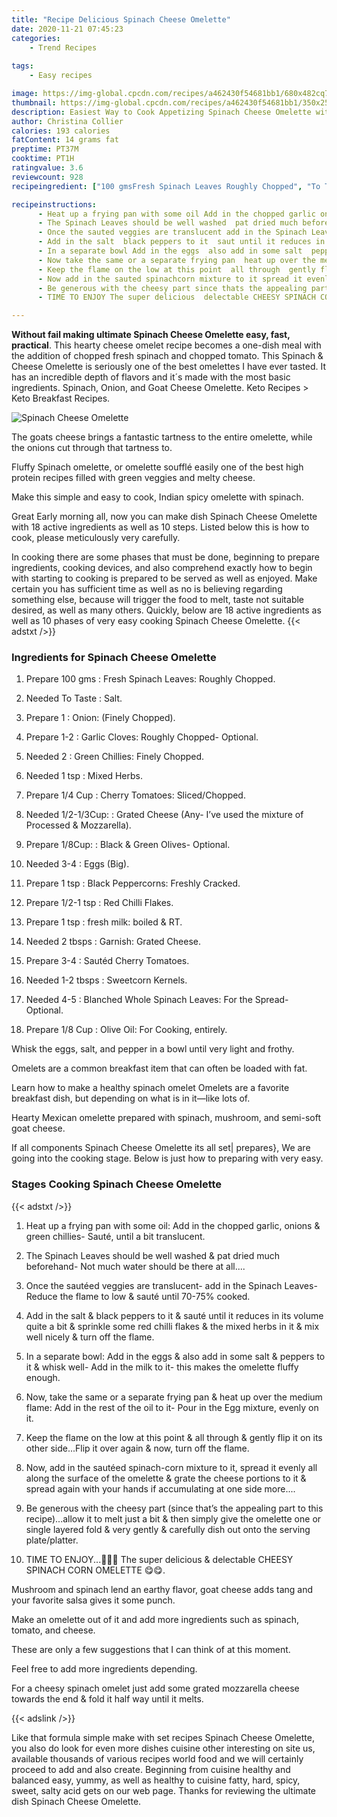 ```yaml
---
title: "Recipe Delicious Spinach Cheese Omelette"
date: 2020-11-21 07:45:23
categories:
    - Trend Recipes
    
tags:
    - Easy recipes

image: https://img-global.cpcdn.com/recipes/a462430f54681bb1/680x482cq70/spinach-cheese-omelette-recipe-main-photo.jpg
thumbnail: https://img-global.cpcdn.com/recipes/a462430f54681bb1/350x250cq70/spinach-cheese-omelette-recipe-main-photo.jpg
description: Easiest Way to Cook Appetizing Spinach Cheese Omelette with 18 ingredients and 10 stages of easy cooking.
author: Christina Collier
calories: 193 calories
fatContent: 14 grams fat
preptime: PT37M
cooktime: PT1H
ratingvalue: 3.6
reviewcount: 928
recipeingredient: ["100 gmsFresh Spinach Leaves Roughly Chopped", "To TasteSalt", "1Onion Finely Chopped", "1-2Garlic Cloves Roughly Chopped Optional", "2Green Chillies Finely Chopped", "1 tspMixed Herbs", "1/4 CupCherry Tomatoes SlicedChopped", "1/2-1/3Cup:Grated Cheese Any Ive used the mixture of Processed  Mozzarella", "1/8Cup:Black  Green Olives Optional", "3-4Eggs Big", "1 tspBlack Peppercorns Freshly Cracked", "1/2-1 tspRed Chilli Flakes", "1 tspfresh milk boiled  RT", "2 tbspsGarnish Grated Cheese", "3-4Sautd Cherry Tomatoes", "1-2 tbspsSweetcorn Kernels", "4-5Blanched Whole Spinach Leaves For the Spread Optional", "1/8 CupOlive Oil For Cooking entirely"]

recipeinstructions: 
      - Heat up a frying pan with some oil Add in the chopped garlic onions  green chillies Saut until a bit translucent 
      - The Spinach Leaves should be well washed  pat dried much beforehand Not much water should be there at all 
      - Once the sauted veggies are translucent add in the Spinach Leaves Reduce the flame to low  saut until 7075 cooked 
      - Add in the salt  black peppers to it  saut until it reduces in its volume quite a bit  sprinkle some red chilli flakes  the mixed herbs in it  mix well nicely  turn off the flame 
      - In a separate bowl Add in the eggs  also add in some salt  peppers to it  whisk well Add in the milk to it this makes the omelette fluffy enough 
      - Now take the same or a separate frying pan  heat up over the medium flame Add in the rest of the oil to it Pour in the Egg mixture evenly on it 
      - Keep the flame on the low at this point  all through  gently flip it on its other sideFlip it over again  now turn off the flame 
      - Now add in the sauted spinachcorn mixture to it spread it evenly all along the surface of the omelette  grate the cheese portions to it  spread again with your hands if accumulating at one side more 
      - Be generous with the cheesy part since thats the appealing part to this recipeallow it to melt just a bit  then simply give the omelette one or single layered fold  very gently  carefully dish out onto the serving plateplatter 
      - TIME TO ENJOY The super delicious  delectable CHEESY SPINACH CORN OMELETTE 

---
```




**Without fail making ultimate Spinach Cheese Omelette easy, fast, practical**. This hearty cheese omelet recipe becomes a one-dish meal with the addition of chopped fresh spinach and chopped tomato. This Spinach &amp; Cheese Omelette is seriously one of the best omelettes I have ever tasted. It has an incredible depth of flavors and it´s made with the most basic ingredients. Spinach, Onion, and Goat Cheese Omelette. Keto Recipes &gt; Keto Breakfast Recipes.


![Spinach Cheese Omelette](https://img-global.cpcdn.com/recipes/a462430f54681bb1/680x482cq70/spinach-cheese-omelette-recipe-main-photo.jpg "Spinach Cheese Omelette")



The goats cheese brings a fantastic tartness to the entire omelette, while the onions cut through that tartness to.

Fluffy Spinach omelette, or omelette soufflé easily one of the best high protein recipes filled with green veggies and melty cheese.

Make this simple and easy to cook, Indian spicy omelette with spinach.


Great Early morning all, now you can make dish Spinach Cheese Omelette with 18 active ingredients as well as 10 steps. Listed below this is how to cook, please meticulously very carefully.

In cooking there are some phases that must be done, beginning to prepare ingredients, cooking devices, and also comprehend exactly how to begin with starting to cooking is prepared to be served as well as enjoyed. Make certain you has sufficient time as well as no is believing regarding something else, because will trigger the food to melt, taste not suitable desired, as well as many others. Quickly, below are 18 active ingredients as well as 10 phases of very easy cooking Spinach Cheese Omelette.
{{< adstxt />}}

### Ingredients for Spinach Cheese Omelette


1. Prepare 100 gms : Fresh Spinach Leaves: Roughly Chopped.

1. Needed To Taste : Salt.

1. Prepare 1 : Onion: (Finely Chopped).

1. Prepare 1-2 : Garlic Cloves: Roughly Chopped- Optional.

1. Needed 2 : Green Chillies: Finely Chopped.

1. Needed 1 tsp : Mixed Herbs.

1. Prepare 1/4 Cup : Cherry Tomatoes: Sliced/Chopped.

1. Needed 1/2-1/3Cup: : Grated Cheese (Any- I’ve used the mixture of Processed &amp; Mozzarella).

1. Prepare 1/8Cup: : Black &amp; Green Olives- Optional.

1. Needed 3-4 : Eggs (Big).

1. Prepare 1 tsp : Black Peppercorns: Freshly Cracked.

1. Prepare 1/2-1 tsp : Red Chilli Flakes.

1. Prepare 1 tsp : fresh milk: boiled &amp; RT.

1. Needed 2 tbsps : Garnish: Grated Cheese.

1. Prepare 3-4 : Sautéd Cherry Tomatoes.

1. Needed 1-2 tbsps : Sweetcorn Kernels.

1. Needed 4-5 : Blanched Whole Spinach Leaves: For the Spread- Optional.

1. Prepare 1/8 Cup : Olive Oil: For Cooking, entirely.


Whisk the eggs, salt, and pepper in a bowl until very light and frothy.

Omelets are a common breakfast item that can often be loaded with fat.

Learn how to make a healthy spinach omelet Omelets are a favorite breakfast dish, but depending on what is in it—like lots of.

Hearty Mexican omelette prepared with spinach, mushroom, and semi-soft goat cheese.


If all components Spinach Cheese Omelette its all set| prepares}, We are going into the cooking stage. Below is just how to preparing with very easy.

### Stages Cooking Spinach Cheese Omelette

{{< adstxt />}}


1. Heat up a frying pan with some oil: Add in the chopped garlic, onions &amp; green chillies- Sauté, until a bit translucent.



1. The Spinach Leaves should be well washed &amp; pat dried much beforehand- Not much water should be there at all....



1. Once the sautéed veggies are translucent- add in the Spinach Leaves- Reduce the flame to low &amp; sauté until 70-75% cooked.



1. Add in the salt &amp; black peppers to it &amp; sauté until it reduces in its volume quite a bit &amp; sprinkle some red chilli flakes &amp; the mixed herbs in it &amp; mix well nicely &amp; turn off the flame.



1. In a separate bowl: Add in the eggs &amp; also add in some salt &amp; peppers to it &amp; whisk well- Add in the milk to it- this makes the omelette fluffy enough.



1. Now, take the same or a separate frying pan &amp; heat up over the medium flame: Add in the rest of the oil to it- Pour in the Egg mixture, evenly on it.



1. Keep the flame on the low at this point &amp; all through &amp; gently flip it on its other side...Flip it over again &amp; now, turn off the flame.



1. Now, add in the sautéed spinach-corn mixture to it, spread it evenly all along the surface of the omelette &amp; grate the cheese portions to it &amp; spread again with your hands if accumulating at one side more....



1. Be generous with the cheesy part (since that’s the appealing part to this recipe)...allow it to melt just a bit &amp; then simply give the omelette one or single layered fold &amp; very gently &amp; carefully dish out onto the serving plate/platter.



1. TIME TO ENJOY...💁🏻‍♀️ The super delicious &amp; delectable CHEESY SPINACH CORN OMELETTE 😋😋.




Mushroom and spinach lend an earthy flavor, goat cheese adds tang and your favorite salsa gives it some punch.

Make an omelette out of it and add more ingredients such as spinach, tomato, and cheese.

These are only a few suggestions that I can think of at this moment.

Feel free to add more ingredients depending.

For a cheesy spinach omelet just add some grated mozzarella cheese towards the end &amp; fold it half way until it melts.


{{< adslink />}}

Like that formula simple make with set recipes Spinach Cheese Omelette, you also do look for even more dishes cuisine other interesting on site us, available thousands of various recipes world food and we will certainly proceed to add and also create. Beginning from cuisine healthy and balanced easy, yummy, as well as healthy to cuisine fatty, hard, spicy, sweet, salty acid gets on our web page. Thanks for reviewing the ultimate dish Spinach Cheese Omelette.
